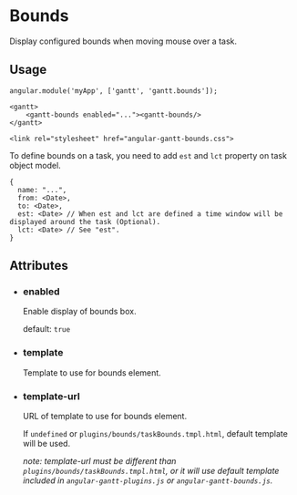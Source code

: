 # Bounds

Display configured bounds when moving mouse over a task.

## Usage

    angular.module('myApp', ['gantt', 'gantt.bounds']);
    
<!-- -->

    <gantt>
        <gantt-bounds enabled="..."><gantt-bounds/>
    </gantt>

<!-- -->

    <link rel="stylesheet" href="angular-gantt-bounds.css">

To define bounds on a task, you need to add `est` and `lct` property on task object model.

    {
      name: "...",
      from: <Date>,
      to: <Date>,
      est: <Date> // When est and lct are defined a time window will be displayed around the task (Optional).
      lct: <Date> // See "est".
    }


## Attributes

- ### enabled

    Enable display of bounds box.
  
    default: `true`

- ### template
 
     Template to use for bounds element.

- ### template-url

    URL of template to use for bounds element.

    If `undefined` or `plugins/bounds/taskBounds.tmpl.html`, default template will be used.
    
    *note: template-url must be different than `plugins/bounds/taskBounds.tmpl.html`, or it will use default
    template included in `angular-gantt-plugins.js` or `angular-gantt-bounds.js`.*
